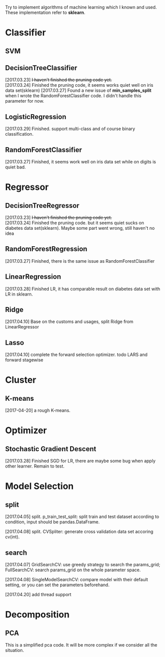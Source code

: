 Try to implement algorithms of machine learning which I known and used. These implementation refer to **sklearn**.

# Classifier

## SVM

## DecisionTreeClassifier

[2017.03.23] ~~I haven't finished the pruning code yet.~~  
[2017.03.24] Finished the pruning code, it seems works quiet well on iris data set(sklearn)
[2017.03.27] Found a new issue of **min_samples_split** when I wrote the RandomForestClassifier code. I didn't handle this parameter for now.

## LogisticRegression
[2017.03.29] Finished. support multi-class and of course binary classification.
 
## RandomForestClassifier

[2017.03.27] Finished, it seems work well on iris data set while on digits is quiet bad. 

# Regressor

## DecisionTreeRegressor
[2017.03.23] ~~I haven't finished the pruning code yet.~~  
[2017.03.24] Finished the pruning code. but it seems quiet sucks on diabetes data set(sklearn). Maybe some part went wrong, still haven't no idea

## RandomForestRegression
[2017.03.27] Finished, there is the same issue as RandomForestClassifier
## LinearRegression

[2017.03.28] Finished LR, it has comparable result on diabetes data set with LR in sklearn.

## Ridge

[2017.04.10] Base on the customs and usages, split Ridge from LinearRegressor

## Lasso

[2017.04.10] complete the forward selection optimizer. todo LARS and forward stagewise

# Cluster

## K-means

[2017-04-20] a rough K-means.

# Optimizer

## Stochastic Gradient Descent

[2017.03.28] Finished SGD for LR, there are maybe some bug when apply other learner. Remain to test. 

# Model Selection

## split

[2017.04.05] split. p_train_test_split: split train and test dataset according to condition, input should be pandas.DataFrame.

[2017.04.08] split. CVSpliter: generate cross validation data set accoring cv(int).

## search 

[2017.04.07] GridSearchCV: use greedy strategy to search the params_grid; FullSearchCV: search params_grid on the whole parameter space.

[2017.04.08] SingleModelSearchCV: compare model with their default setting, or you can set the parameters beforehand.

[2017.04.20] add thread support
 

# Decomposition

## PCA
This is a simplified pca code. It will be more complex if we consider all the situation.